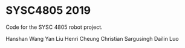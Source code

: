 # SYSC4805 2019
Code for the SYSC 4805 robot project.

Hanshan Wang
Yan Liu
Henri Cheung
Christian Sargusingh
Dailin Luo

